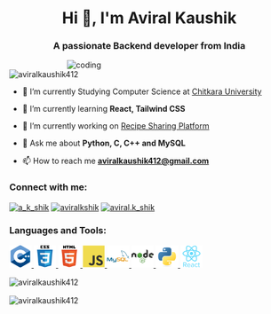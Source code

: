 
<!-- ![logo](https://github.com/aviralkaushik412/aviralkaushik412/blob/main/aviral%20kaushik.png) -->
<h1 align="center">Hi 👋, I'm Aviral Kaushik </h1>
<h3 align="center">A passionate Backend developer from India</h3>
<img align="right" alt="coding" width="400" src="https://i.pinimg.com/originals/e8/f4/53/e8f453469a3ec97ecd354df465d73913.gif">

<p align="left"> <img src="https://komarev.com/ghpvc/?username=aviralkaushik412&label=Profile%20views&color=0e75b6&style=flat" alt="aviralkaushik412" /> </p>

- 📄 I’m currently Studying Computer Science at [Chitkara University](https://www.chitkara.edu.in/)

- 🌱 I’m currently learning **React, Tailwind CSS**

- 🔭 I’m currently working on [Recipe Sharing Platform](https://github.com/aviralkaushik412/TheTasteTrails)

- 💬 Ask me about **Python, C, C++ and MySQL**

- 📫 How to reach me **aviralkaushik412@gmail.com**

<h3 align="left">Connect with me:</h3>
<p align="left">
<a href="https://twitter.com/a_k_shik" target="blank"><img align="center" src="https://raw.githubusercontent.com/rahuldkjain/github-profile-readme-generator/master/src/images/icons/Social/twitter.svg" alt="a_k_shik" height="30" width="40" /></a>
<a href="https://linkedin.com/in/aviralkshik" target="blank"><img align="center" src="https://raw.githubusercontent.com/rahuldkjain/github-profile-readme-generator/master/src/images/icons/Social/linked-in-alt.svg" alt="aviralkshik" height="30" width="40" /></a>
<a href="https://instagram.com/aviral.k_shik" target="blank"><img align="center" src="https://raw.githubusercontent.com/rahuldkjain/github-profile-readme-generator/master/src/images/icons/Social/instagram.svg" alt="aviral.k_shik" height="30" width="40" /></a>
</p>

<h3 align="left">Languages and Tools:</h3>
<p align="left"> <a href="https://www.w3schools.com/cpp/" target="_blank" rel="noreferrer"> <img src="https://raw.githubusercontent.com/devicons/devicon/master/icons/cplusplus/cplusplus-original.svg" alt="cplusplus" width="40" height="40"/> </a> <a href="https://www.w3schools.com/css/" target="_blank" rel="noreferrer"> <img src="https://raw.githubusercontent.com/devicons/devicon/master/icons/css3/css3-original-wordmark.svg" alt="css3" width="40" height="40"/> </a> <a href="https://www.w3.org/html/" target="_blank" rel="noreferrer"> <img src="https://raw.githubusercontent.com/devicons/devicon/master/icons/html5/html5-original-wordmark.svg" alt="html5" width="40" height="40"/> </a> <a href="https://developer.mozilla.org/en-US/docs/Web/JavaScript" target="_blank" rel="noreferrer"> <img src="https://raw.githubusercontent.com/devicons/devicon/master/icons/javascript/javascript-original.svg" alt="javascript" width="40" height="40"/> </a> <a href="https://www.mysql.com/" target="_blank" rel="noreferrer"> <img src="https://raw.githubusercontent.com/devicons/devicon/master/icons/mysql/mysql-original-wordmark.svg" alt="mysql" width="40" height="40"/> </a> <a href="https://nodejs.org" target="_blank" rel="noreferrer"> <img src="https://raw.githubusercontent.com/devicons/devicon/master/icons/nodejs/nodejs-original-wordmark.svg" alt="nodejs" width="40" height="40"/> </a> <a href="https://www.python.org" target="_blank" rel="noreferrer"> <img src="https://raw.githubusercontent.com/devicons/devicon/master/icons/python/python-original.svg" alt="python" width="40" height="40"/> </a> <a href="https://reactjs.org/" target="_blank" rel="noreferrer"> <img src="https://raw.githubusercontent.com/devicons/devicon/master/icons/react/react-original-wordmark.svg" alt="react" width="40" height="40"/> </a> </p>

<p><img align="center" src="https://github-readme-stats.vercel.app/api/top-langs?username=aviralkaushik412&show_icons=true&locale=en&layout=compact" alt="aviralkaushik412" /></p>

<p><img align="center" src="https://github-readme-streak-stats.herokuapp.com/?user=aviralkaushik412&" alt="aviralkaushik412" /></p>
